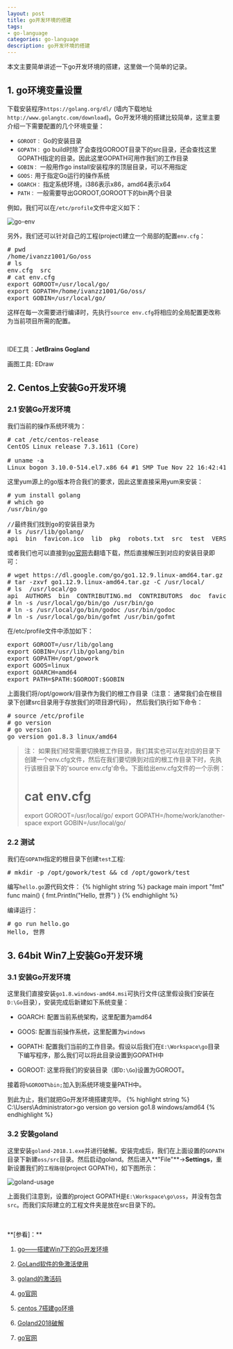 ```yaml
---
layout: post
title: go开发环境的搭建
tags:
- go-language
categories: go-language
description: go开发环境的搭建
---
```


本文主要简单讲述一下go开发环境的搭建，这里做一个简单的记录。

<!-- more -->


## 1. go环境变量设置

下载安装程序```https://golang.org/dl/``` (墙内下载地址```http://www.golangtc.com/download```)。Go开发环境的搭建比较简单，这里主要介绍一下需要配置的几个环境变量：

* ```GOROOT：``` Go的安装目录
* ```GOPATH：``` go build时除了会查找GOROOT目录下的src目录，还会查找这里GOPATH指定的目录。因此这里GOPATH可用作我们的工作目录
* ```GOBIN：``` 一般用作go install安装程序的顶层目录，可以不用指定
* ```GOOS:``` 用于指定Go运行的操作系统
* ```GOARCH：``` 指定系统环境，i386表示x86，amd64表示x64
* ```PATH：``` 一般需要导出GOROOT,GOROOT下的bin两个目录

例如，我们可以在```/etc/profile```文件中定义如下：

![go-env](https://ivanzz1001.github.io/records/assets/img/go/go-env.png)


另外，我们还可以针对自己的工程(project)建立一个局部的配置```env.cfg```：
<pre>
# pwd
/home/ivanzz1001/Go/oss
# ls
env.cfg  src
# cat env.cfg
export GOROOT=/usr/local/go/
export GOPATH=/home/ivanzz1001/Go/oss/
export GOBIN=/usr/local/go/
</pre>

这样在每一次需要进行编译时，先执行```source env.cfg```将相应的全局配置更改称为当前项目所需的配置。

<br />

IDE工具：**JetBrains Gogland**

画图工具: EDraw

## 2. Centos上安装Go开发环境

### 2.1 安装Go开发环境
我们当前的操作系统环境为：
<pre>
# cat /etc/centos-release
CentOS Linux release 7.3.1611 (Core) 

# uname -a
Linux bogon 3.10.0-514.el7.x86_64 #1 SMP Tue Nov 22 16:42:41 UTC 2016 x86_64 x86_64 x86_64 GNU/Linux
</pre>

这里yum源上的go版本符合我们的要求，因此这里直接采用yum来安装：
<pre>
# yum install golang
# which go
/usr/bin/go 

//最终我们找到go的安装目录为
# ls /usr/lib/golang/
api  bin  favicon.ico  lib  pkg  robots.txt  src  test  VERSION
</pre>
或者我们也可以直接到[go官网](https://golang.org/)去翻墙下载，然后直接解压到对应的安装目录即可：
<pre>
# wget https://dl.google.com/go/go1.12.9.linux-amd64.tar.gz
# tar -zxvf go1.12.9.linux-amd64.tar.gz -C /usr/local/
# ls  /usr/local/go
api  AUTHORS  bin  CONTRIBUTING.md  CONTRIBUTORS  doc  favicon.ico  lib  LICENSE  misc  PATENTS  pkg  README.md  robots.txt  src  test  VERSION
# ln -s /usr/local/go/bin/go /usr/bin/go
# ln -s /usr/local/go/bin/godoc /usr/bin/godoc
# ln -s /usr/local/go/bin/gofmt /usr/bin/gofmt
</pre>


在/etc/profile文件中添加如下：
<pre>
export GOROOT=/usr/lib/golang
export GOBIN=/usr/lib/golang/bin
export GOPATH=/opt/gowork
export GOOS=linux
export GOARCH=amd64
export PATH=$PATH:$GOROOT:$GOBIN
</pre>

上面我们将/opt/gowork/目录作为我们的根工作目录（注意： 通常我们会在根目录下创建src目录用于存放我们的项目源代码）， 然后我们执行如下命令：
<pre>
# source /etc/profile
# go version
# go version
go version go1.8.3 linux/amd64
</pre>

>注： 如果我们经常需要切换根工作目录，我们其实也可以在对应的目录下创建一个env.cfg文件，然后在我们要切换到对应的根工作目录下时，先执行该根目录下的'source env.cfg'命令。下面给出env.cfg文件的一个示例：
>
># cat env.cfg
>export GOROOT=/usr/local/go/
>export GOPATH=/home/work/another-space
>export GOBIN=/usr/local/go/

### 2.2 测试
我们在```GOPATH```指定的根目录下创建```test```工程:
<pre>
# mkdir -p /opt/gowork/test && cd /opt/gowork/test
</pre>
编写```hello.go```源代码文件：
{% highlight string %}
package main
import "fmt"
func main() {
    fmt.Println("Hello, 世界")
}
{% endhighlight %}

编译运行：
<pre>
# go run hello.go 
Hello, 世界
</pre>

## 3. 64bit Win7上安装Go开发环境

### 3.1 安装Go开发环境

这里我们直接安装```go1.8.windows-amd64.msi```可执行文件(这里假设我们安装在```D:\Go```目录），安装完成后新建如下系统变量：

* GOARCH: 配置当前系统架构，这里配置为amd64

* GOOS: 配置当前操作系统，这里配置为```windows```

* GOPATH: 配置我们当前的工作目录。假设以后我们在```E:\Workspace\go```目录下编写程序，那么我们可以将此目录设置到GOPATH中

* GOROOT: 这里将我们的安装目录（即```D:\Go```)设置为GOROOT。

接着将```%GOROOT%bin;```加入到系统环境变量PATH中。

到此为止，我们就把Go开发环境搭建完毕。
{% highlight string %}
C:\Users\Administrator>go version
go version go1.8 windows/amd64
{% endhighlight %}

### 3.2 安装goland
这里安装```goland-2018.1.exe```并进行破解。安装完成后，我们在上面设置的```GOPATH```目录下新建```oss/src```目录。然后启动goland。然后进入**"File"**->**Settings**，重新设置我们的```工程路径```(project GOPATH)，如下图所示：

![goland-usage](https://ivanzz1001.github.io/records/assets/img/go/goland-usage.png)

上面我们注意到，设置的project GOPATH是```E:\Workspace\go\oss```，并没有包含```src```。而我们实际建立的工程文件夹是放在src目录下的。



<br />
<br />
**[参看]：**

1. [go——搭建Win7下的Go开发环境](http://www.cnblogs.com/caiyezi/p/5641363.html)

2. [GoLand软件的免激活使用](http://blog.csdn.net/benben_2015/article/details/78725467)

3. [goland的激活码](https://www.cnblogs.com/aomi/p/8288137.html)

4. [go官网](https://golang.org/dl/)

5. [centos 7搭建go环境](https://www.cnblogs.com/ylqs/p/7541806.html)

6. [Goland2018破解](https://blog.csdn.net/github_39533414/article/details/81038333)

7. [go官网](https://golang.org/)

<br />
<br />
<br />

